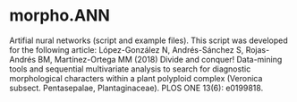 # morpho.ANN
Artifial nural networks (script and example files). This script was developed for the following article: López-González N, Andrés-Sánchez S, Rojas-Andrés BM, Martínez-Ortega MM (2018) Divide and conquer! Data-mining tools and sequential multivariate analysis to search for diagnostic morphological characters within a plant polyploid complex (Veronica subsect. Pentasepalae, Plantaginaceae). PLOS ONE 13(6): e0199818.
